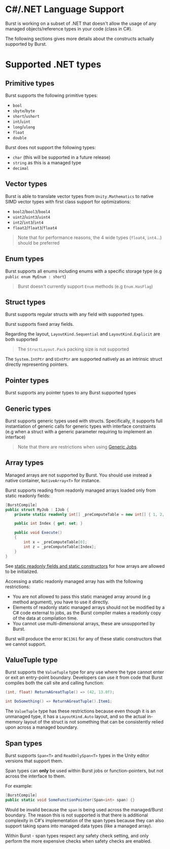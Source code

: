 # C#/.NET Language Support

Burst is working on a subset of .NET that doesn't allow the usage of any managed objects/reference types in your code (class in C#).

The following sections gives more details about the constructs actually supported by Burst.

# Supported .NET types

## Primitive types

Burst supports the following primitive types:

- `bool`
- `sbyte`/`byte`
- `short`/`ushort`
- `int`/`uint`
- `long`/`ulong`
- `float`
- `double`

Burst does not support the following types:

- `char` (this will be supported in a future release)
- `string` as this is a managed type
- `decimal`

## Vector types

Burst is able to translate vector types from `Unity.Mathematics` to native SIMD vector types with first class support for optimizations:

- `bool2`/`bool3`/`bool4`
- `uint2`/`uint3`/`uint4`
- `int2`/`int3`/`int4`
- `float2`/`float3`/`float4`

> Note that for performance reasons, the 4 wide types (`float4`, `int4`...) should be preferred

## Enum types

Burst supports all enums including enums with a specific storage type (e.g `public enum MyEnum : short`)

> Burst doesn't currently support `Enum` methods (e.g `Enum.HasFlag`)

## Struct types

Burst supports regular structs with any field with supported types.

Burst supports fixed array fields.

Regarding the layout, `LayoutKind.Sequential` and `LayoutKind.Explicit` are both supported

> The `StructLayout.Pack` packing size is not supported

The `System.IntPtr` and `UIntPtr` are supported natively as an intrinsic struct directly representing pointers.

## Pointer types

Burst supports any pointer types to any Burst supported types

## Generic types

Burst supports generic types used with structs. 
Specifically, it supports full instantiation of generic calls for generic types with interface constraints (e.g when a struct with a generic parameter requiring to implement an interface)

> Note that there are restrictions when using [Generic Jobs](OptimizationGuidelines.md#generic-jobs).

## Array types

Managed arrays are not supported by Burst. You should use instead a native container, `NativeArray<T>` for instance.

Burst supports reading from readonly managed arrays loaded only from static readonly fields:

```c#
[BurstCompile]
public struct MyJob : IJob {
    private static readonly int[] _preComputeTable = new int[] { 1, 2, 3, 4 };

    public int Index { get; set; }

    public void Execute()
    {
        int x = _preComputeTable[0];
        int z = _preComputeTable[Index];
    }
}
```
See [static readonly fields and static constructors](CSharpLanguageSupport_Lang.md#static-readonly-fields-and-static-constructors) for how arrays are allowed to be initialized.

Accessing a static readonly managed array has with the following restrictions:

- You are not allowed to pass this static managed array around (e.g method argument), you have to use it directly.
- Elements of readonly static managed arrays should not be modified by a C# code external to jobs, as the Burst compiler makes a readonly copy of the data at compilation time.
- You cannot use multi-dimensional arrays, these are unsupported by Burst.

Burst will produce the error `BC1361` for any of these static constructors that we cannot support.

## ValueTuple type

Burst supports the `ValueTuple` type for any use where the type cannot enter or exit an entry-point boundary. Developers can use it from code that Burst compiles both the call site and calling function:

```c#
(int, float) ReturnAGreatTuple() => (42, 13.0f);

int DoSomething() => ReturnAGreatTuple().Item1;
```

The `ValueTuple` type has these restrictions because even though it is an unmanaged type, it has a `LayoutKind.Auto` layout, and so the actual in-memory layout of the struct is not something that can be consistently relied upon across a managed boundary.

## Span types

Burst supports `Span<T>` and `ReadOnlySpan<T>` types in the Unity editor versions that support them.

Span types can **only** be used within Burst jobs or function-pointers, but not across the interface to them.

For example:

```c#
[BurstCompile]
public static void SomeFunctionPointer(Span<int> span) {}
```

Would be invalid because the `span` is being used across the managed/Burst boundary. The reason this is not supported is that there is additional complexity in C#'s implementation of the span types because they can also support taking spans into managed data types (like a managed array).

Within Burst - span types respect any safety check setting, and only perform the more expensive checks when safety checks are enabled.
